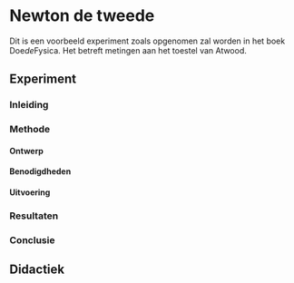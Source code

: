 # Newton de tweede

Dit is een voorbeeld experiment zoals opgenomen zal worden in het boek Doe*de*Fysica. Het betreft metingen aan het toestel van Atwood.

## Experiment
### Inleiding

### Methode

#### Ontwerp

#### Benodigdheden

#### Uitvoering


### Resultaten

### Conclusie

## Didactiek

